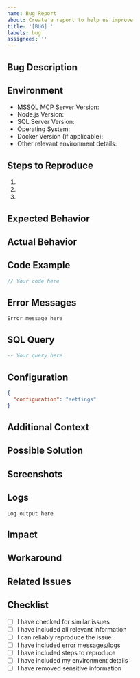 ```yaml
---
name: Bug Report
about: Create a report to help us improve
title: '[BUG] '
labels: bug
assignees: ''
---
```


## Bug Description

<!-- A clear and concise description of what the bug is -->

## Environment

- MSSQL MCP Server Version:
- Node.js Version:
- SQL Server Version:
- Operating System:
- Docker Version (if applicable):
- Other relevant environment details:

## Steps to Reproduce

1. <!-- First Step -->
2. <!-- Second Step -->
3. <!-- And so on... -->

## Expected Behavior

<!-- What you expected to happen -->

## Actual Behavior

<!-- What actually happened -->

## Code Example

<!-- If applicable, provide a minimal code example that demonstrates the issue -->

```typescript
// Your code here
```

## Error Messages

<!-- If applicable, provide any error messages or stack traces -->

```
Error message here
```

## SQL Query

<!-- If the issue involves a specific SQL query, provide it here -->

```sql
-- Your query here
```

## Configuration

<!-- Provide relevant configuration settings (without sensitive information) -->

```json
{
  "configuration": "settings"
}
```

## Additional Context

<!-- Add any other context about the problem here -->

## Possible Solution

<!-- If you have suggestions on how to fix the issue -->

## Screenshots

<!-- If applicable, add screenshots to help explain your problem -->

## Logs

<!-- Include relevant log output -->

```
Log output here
```

## Impact

<!-- Describe the impact of this bug on your usage of the server -->

## Workaround

<!-- If you found a workaround, please describe it here -->

## Related Issues

<!-- Link to related issues if any -->

## Checklist

<!-- Mark completed items with an "x" -->

- [ ] I have checked for similar issues
- [ ] I have included all relevant information
- [ ] I can reliably reproduce the issue
- [ ] I have included error messages/logs
- [ ] I have included steps to reproduce
- [ ] I have included my environment details
- [ ] I have removed sensitive information
